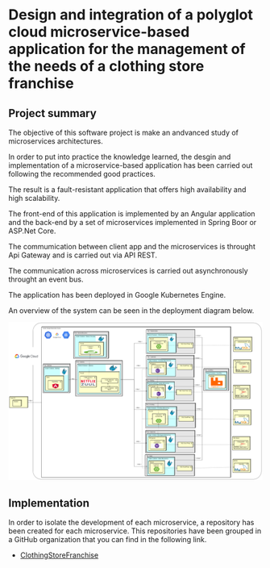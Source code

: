 # Design and integration of a polyglot cloud microservice-based application for the management of the needs of a clothing store franchise

**Project summary**
----------------

The objective of this software project is make an andvanced study of microservices architectures.

In order to put into practice the knowledge learned, the desgin and implementation of a microservice-based application has been carried out following the recommended good practices.

The result is a fault-resistant application that offers high availability and high scalability.

The front-end of this application is implemented by an Angular application and the back-end by a set of microservices implemented in Spring Boor or ASP.Net Core.

The commumication between client app and the microservices is throught Api Gateway and is carried out via API REST.

The communication across microservices is carried out asynchronously throught an event bus.

The application has been deployed in Google Kubernetes Engine.

An overview of the system can be seen in the deployment diagram below.

![deploy](https://github.com/JorgeAgui/ClothingStoreFranchise/blob/spanish/figures/deploy_kubernetes.png)

**Implementation**
----------------

In order to isolate the development of each microservice, a repository has been created for each microservice. This repositories have been grouped in a GitHub organization that you can find in the following link.

- [ClothingStoreFranchise](https://github.com/ClothingStoreFranchise)
